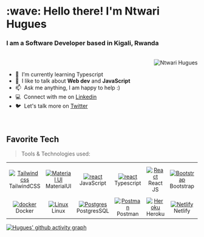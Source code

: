 <h1 align="left" id="suhailkakar-title">:wave: Hello there! I'm Ntwari Hugues</h1>
<h3 align="left">I am a Software Developer based in Kigali, Rwanda  </h3>

<br>
<a href="#">
  <img src="https://github-readme-streak-stats.herokuapp.com/?user=hugues0&cache_seconds=86400&theme=react" alt="Ntwari Hugues"" align="right" />
</a>
                                                                                                                                              
<br>

- :seedling: &nbsp;I’m currently learning Typescript
- :speech_balloon: &nbsp;I like to talk about **Web dev** and **JavaScript**
- :mailbox: &nbsp;Ask me anything, I am happy to help :)
- :computer: &nbsp;Connect with me on <a href="https://www.linkedin.com/in/hugues-ntwari-98457a131/" target="_blank">Linkedin </a>
- :bird: &nbsp;Let's talk more on <a href="https://twitter.com/iAmHuguesNtwari" target="_blank">Twitter </a>

<br>

<h2 align="left" id="suhailkakar-tech">Favorite Tech</h2>                                                                                               

> Tools & Technologies used:                                      

<table align="center">
  <tr>
    <td align="center" width="96">
      <a href="#">
        <img src="https://cdn.worldvectorlogo.com/logos/tailwind-css-2.svg" alt="Tailwind css" width="48" height="48" alt="Tailwind CSS" />
      </a>
      <br>TailwindCSS
    </td>
    <td align="center" width="96">
      <a href="#">
        <img src="https://cdn.worldvectorlogo.com/logos/material-ui-1.svg" alt="Material UI" width="48" height="48" alt="Material UI" />
      </a>
      <br>MaterialUI
    </td>
   <td align="center" width="96">
      <a href="#">
        <img src="https://cdn.worldvectorlogo.com/logos/logo-javascript.svg" alt="react" width="48" height="48" alt="Javascript" />
      </a>
      <br>JavaScript
    </td>
    <td align="center" width="96">
      <a href="#">
        <img src="https://cdn.worldvectorlogo.com/logos/typescript.svg" alt="react" width="48" height="48" alt="ts" />
      </a>
      <br>Typescript
    </td>
    <td align="center" width="96">
      <a href="#">
        <img src="https://brandlogos.net/wp-content/uploads/2020/09/react-logo.png" width="48" height="48" alt="React" />
      </a>
      <br>React JS
    </td>
    <td align="center" width="96">
      <a href="#">
        <img src="https://cdn.worldvectorlogo.com/logos/bootstrap-4.svg" width="48" height="48" alt="Bootstrap" />
      </a>
      <br>Bootstrap
    </td>
    <td align="center" width="96">
      <a href="#">
        <img src="https://raw.githubusercontent.com/github/explore/80688e429a7d4ef2fca1e82350fe8e3517d3494d/topics/nodejs/nodejs.png" width="48" height="48" alt="Node JS" />
      </a>
      <br>Node JS
   <td align="center" width="96">
      <a href="#">
        <img src="https://seeklogo.com/images/N/nestjs-logo-09342F76C0-seeklogo.com.png" alt="react" width="48" height="48" alt="Nest" />
      </a>
      <br>Nest Js
    </td>
    <td align="center" width="96">
      <a href="#">
        <img src="https://seeklogo.com/images/D/digital-ocean-logo-7B970FE624-seeklogo.com.png" alt="react" width="48" height="48" alt="DO" />
      </a>
      <br>Digital O
    </td>                                                                                                               
  </tr>
  
  <tr>
    <td align="center" width="96"> 
      <a href="#" >
        <img src="https://seeklogo.com/images/D/docker-logo-CF97D0124B-seeklogo.com.png" width="48" height="48" alt="docker" />
      </a>
      <br>Docker
    </td>
    <td align="center" width="96">
      <a href="#" >
        <img src="https://camo.githubusercontent.com/d7574156c7a1844d3c2907bae0e76254cca759290c08e08a6ef2bd7543c8c0ca/68747470733a2f2f692e6962622e636f2f737331374b47302f63376238313133323437666563643833626439623565643562643366333464352d72656d6f766562672d707265766965772e706e67" width="48" height="48" alt="Linux" />
      </a>
      <br>Linux
    </td>
    <td align="center"  width="96">
      <a href="#">
        <img src="https://cdn.worldvectorlogo.com/logos/postgresql.svg" width="48" height="48" alt="Postgres" />
      </a>
      <br>PostgresSQL
    </td>
    <td align="center"  width="96">
      <a href="#">
        <img src="https://www.vectorlogo.zone/logos/getpostman/getpostman-icon.svg" width="48" height="48" alt="Postman" />
      </a>
      <br>Postman
    </td>
    <td align="center" width="96">
      <a href="#">
        <img src="https://www.vectorlogo.zone/logos/heroku/heroku-icon.svg" width="48" height="48" alt="Heroku" />
      </a>
      <br>Heroku
    </td>
    <td align="center"  width="96">
      <a href="#">
        <img src="https://cdn.worldvectorlogo.com/logos/netlify.svg" width="48" height="48" alt="Netlify" />
      </a>
      <br>Netlify
    </td>
    <td align="center" width="96"> 
      <a href="#" >
        <img src="https://cdn.worldvectorlogo.com/logos/redux.svg" width="48" height="48" alt="Redux" />
      </a>
      <br>Redux
    </td>
    <td align="center" width="96">
      <a href="#" >
        <img src="https://upload.wikimedia.org/wikipedia/commons/thumb/3/3f/Git_icon.svg/1200px-Git_icon.svg.png" width="48" height="48" alt="Git" />
      </a>
      <br>Git
    </td>
    <td align="center" width="96">
      <a href="#" >
        <img src="https://cdn.worldvectorlogo.com/logos/css-3.svg" width="48" height="48" alt="CSS" />
      </a>
      <br>CSS
    </td>
  </tr>
  
    
</table>         
                                                                                                   
[![Hugues' github activity graph](https://activity-graph.herokuapp.com/graph?username=hugues0)](https://github.com/hugues0/github-readme-activity-graph)                                                                                                
                                                                                                   

